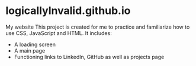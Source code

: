 # logicallyInvalid.github.io
My website
This project is created for me to practice and familiarize how to use CSS, JavaScript and HTML. 
It includes:
- A loading screen
- A main page
- Functioning links to LinkedIn, GitHub as well as projects page
